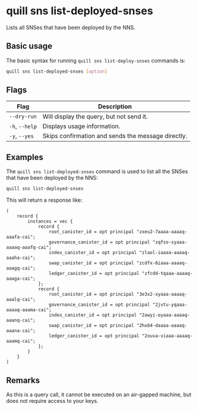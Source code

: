 # quill sns list-deployed-snses

Lists all SNSes that have been deployed by the NNS.

## Basic usage

The basic syntax for running `quill sns list-deploy-snses` commands is:

```bash
quill sns list-deployed-snses [option]
```

## Flags

| Flag           | Description                                        |
|----------------|----------------------------------------------------|
| `--dry-run`    | Will display the query, but not send it.           |
| `-h`, `--help` | Displays usage information.                        |
| `-y`, `--yes`  | Skips confirmation and sends the message directly. |

## Examples

The `quill sns list-deployed-snses` command is used to list all the SNSes that have been deployed by the NNS:

```sh
quill sns list-deployed-snses
```

This will return a response like:

```candid
(
    record {
        instances = vec {
            record {
                root_canister_id = opt principal "zxeu2-7aaaa-aaaaq-aaafa-cai";
                governance_canister_id = opt principal "zqfso-syaaa-aaaaq-aaafq-cai";
                index_canister_id = opt principal "zlaol-iaaaa-aaaaq-aaaha-cai";
                swap_canister_id = opt principal "zcdfx-6iaaa-aaaaq-aaagq-cai";
                ledger_canister_id = opt principal "zfcdd-tqaaa-aaaaq-aaaga-cai";
            };
            record {
                root_canister_id = opt principal "3e3x2-xyaaa-aaaaq-aaalq-cai";
                governance_canister_id = opt principal "2jvtu-yqaaa-aaaaq-aaama-cai";
                index_canister_id = opt principal "2awyi-oyaaa-aaaaq-aaanq-cai";
                swap_canister_id = opt principal "2hx64-daaaa-aaaaq-aaana-cai";
                ledger_canister_id = opt principal "2ouva-viaaa-aaaaq-aaamq-cai";
            };
        }
    }
)
```

## Remarks

As this is a query call, it cannot be executed on an air-gapped machine, but does not require access to your keys.

